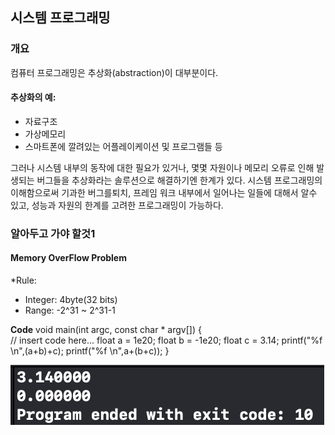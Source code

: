<h2>시스템 프로그래밍</h2>
<div>
<h3>개요</h3>
<p>컴퓨터 프로그래밍은 추상화(abstraction)이 대부분이다. </p>
<h4>추상화의 예:</h4>
<ul>
<li>자료구조</li>
<li>가상메모리</li>
<li>스마트폰에 깔려있는 어플레이케이션 및 프로그램들 등</li>
</ul>
<p>그러나 시스템 내부의 동작에 대한 필요가 있거나, 몇몇 자원이나 메모리 오류로 인해 발생되는 버그들을 추상화라는 솔루션으로 해결하기엔 한계가 있다. 시스템 프로그래밍의 이해함으로써 기과한 버그를퇴치, 프레임 워크 내부에서 일어나는 일들에 대해서 알수 있고, 성능과 자원의 한계를 고려한 프로그래밍이 가능하다.
</p>
<h3>알아두고 가야 할것1</h3>
<h4>Memory OverFlow Problem</h4>
<p>*Rule:</p>
<ul>
	<li>Integer: 4byte(32 bits)</li>
	<li>Range: -2^31 ~ 2^31-1</li>
</ul>

<p><strong>Code</strong>
	void main(int argc, const char * argv[]) {<br>
    // insert code here...
    float a = 1e20;
    float b = -1e20;
    float c = 3.14;
    printf("%f \n",(a+b)+c);
    printf("%f \n",a+(b+c));
}
</p>
<img src="c_res/mmoverflow.png"></img>
</div>
